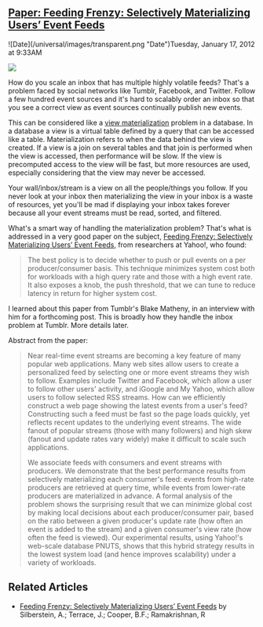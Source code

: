 ## [Paper: Feeding Frenzy: Selectively Materializing Users’ Event Feeds](/blog/2012/1/17/paper-feeding-frenzy-selectively-materializing-users-event-f.html)

<div class="journal-entry-tag journal-entry-tag-post-title"><span class="posted-on">![Date](/universal/images/transparent.png "Date")Tuesday, January 17, 2012 at 9:33AM</span></div>

<div class="body">

![](http://farm8.staticflickr.com/7148/6715530229_a401abd485_m.jpg)

How do you scale an inbox that has multiple highly volatile feeds? That's a problem faced by social networks like Tumblr, Facebook, and Twitter. Follow a few hundred event sources and it's hard to scalably order an inbox so that you see a correct view as event sources continually publish new events.

This can be considered like a [view materialization](http://en.wikipedia.org/wiki/Materialized_view) problem in a database. In a database a view is a virtual table defined by a query that can be accessed like a table. Materialization refers to when the data behind the view is created. If a view is a join on several tables and that join is performed when the view is accessed, then performance will be slow. If the view is precomputed access to the view will be fast, but more resources are used, especially considering that the view may never be accessed.

Your wall/inbox/stream is a view on all the people/things you follow. If you never look at your inbox then materializing the view in your inbox is a waste of resources, yet you'll be mad if displaying your inbox takes forever because all your event streams must be read, sorted, and filtered. 

What's a smart way of handling the materialization problem? That's what is addressed in a very good paper on the subject, [Feeding Frenzy: Selectively Materializing Users’ Event Feeds](http://research.yahoo.com/pub/3203), from researchers at Yahoo!, who found:

> The best policy is to decide whether to push or pull events on a per producer/consumer basis. This technique minimizes system cost both for workloads with a high query rate and those with a high event rate. It also exposes a knob, the push threshold, that we can tune to reduce latency in return for higher system cost.

I learned about this paper from Tumblr's Blake Matheny, in an interview with him for a forthcoming post. This is broadly how they handle the inbox problem at Tumblr. More details later.

Abstract from the paper:

> Near real-time event streams are becoming a key feature of many popular web applications. Many web sites allow users to create a personalized feed by selecting one or more event streams they wish to follow. Examples include Twitter and Facebook, which allow a user to follow other users' activity, and iGoogle and My Yahoo, which allow users to follow selected RSS streams. How can we efficiently construct a web page showing the latest events from a user's feed? Constructing such a feed must be fast so the page loads quickly, yet reflects recent updates to the underlying event streams. The wide fanout of popular streams (those with many followers) and high skew (fanout and update rates vary widely) make it difficult to scale such applications.
> 
> We associate feeds with consumers and event streams with producers. We demonstrate that the best performance results from selectively materializing each consumer's feed: events from high-rate producers are retrieved at query time, while events from lower-rate producers are materialized in advance. A formal analysis of the problem shows the surprising result that we can minimize global cost by making local decisions about each producer/consumer pair, based on the ratio between a given producer's update rate (how often an event is added to the stream) and a given consumer's view rate (how often the feed is viewed). Our experimental results, using Yahoo!'s web-scale database PNUTS, shows that this hybrid strategy results in the lowest system load (and hence improves scalability) under a variety of workloads.

## Related Articles 

*   [Feeding Frenzy: Selectively Materializing Users’ Event Feeds](http://research.yahoo.com/pub/3203) by Silberstein, A.; Terrace, J.; Cooper, B.F.; Ramakrishnan, R

</div>